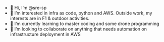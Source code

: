 - 👋 Hi, I’m @sre-sp
- 👀 I’m interested in infra as code, python and AWS. Outside work, my interests are in F1 & outdoor activities.
- 🌱 I’m currently learning to master coding and some drone programming
- 💞️ I’m looking to collaborate on anything that needs automation on infrastructure deployment in AWS


<!---
sre-sp/sre-sp is a ✨ special ✨ repository because its `README.md` (this file) appears on your GitHub profile.
You can click the Preview link to take a look at your changes.
--->
